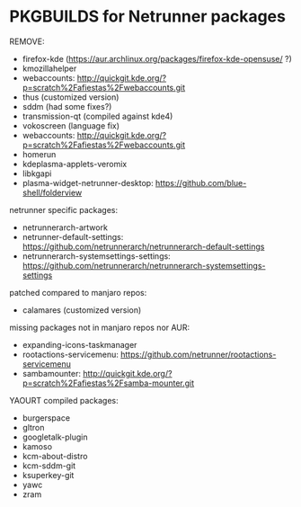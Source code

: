 # PKGBUILDS for Netrunner packages #

REMOVE:
- firefox-kde (https://aur.archlinux.org/packages/firefox-kde-opensuse/ ?)
- kmozillahelper
- webaccounts: http://quickgit.kde.org/?p=scratch%2Fafiestas%2Fwebaccounts.git
- thus (customized version)
- sddm (had some fixes?)
- transmission-qt (compiled against kde4)
- vokoscreen (language fix)
- webaccounts: http://quickgit.kde.org/?p=scratch%2Fafiestas%2Fwebaccounts.git
- homerun
- kdeplasma-applets-veromix
- libkgapi
- plasma-widget-netrunner-desktop: https://github.com/blue-shell/folderview



netrunner specific packages:
- netrunnerarch-artwork
- netrunner-default-settings: https://github.com/netrunnerarch/netrunnerarch-default-settings
- netrunnerarch-systemsettings-settings: https://github.com/netrunnerarch/netrunnerarch-systemsettings-settings


patched compared to manjaro repos:
- calamares (customized version)


missing packages not in manjaro repos nor AUR:
- expanding-icons-taskmanager
- rootactions-servicemenu: https://github.com/netrunner/rootactions-servicemenu
- sambamounter: http://quickgit.kde.org/?p=scratch%2Fafiestas%2Fsamba-mounter.git



YAOURT compiled packages:
- burgerspace
- gltron
- googletalk-plugin
- kamoso
- kcm-about-distro
- kcm-sddm-git
- ksuperkey-git
- yawc
- zram

